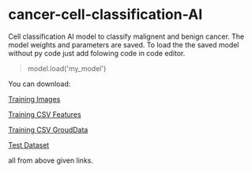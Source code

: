 # cancer-cell-classification-AI

Cell classification AI model to classify malignent and benign cancer.
The model weights and parameters are saved. To load the the saved model without py code just add folowing code in code editor.

> model.load('my_model')

You can download:

[Training Images](https://isic-challenge-data.s3.amazonaws.com/2019/ISIC_2019_Training_Input.zip)

[Training CSV Features](https://isic-challenge-data.s3.amazonaws.com/2019/ISIC_2019_Training_Metadata.csv)

[Training CSV GroudData](https://isic-challenge-data.s3.amazonaws.com/2019/ISIC_2019_Training_GroundTruth.csv)

[Test Dataset](https://isic-challenge-data.s3.amazonaws.com/2019/ISIC_2019_Test_Input.zip)

all from above given links.
